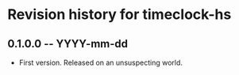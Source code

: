 # Revision history for timeclock-hs

## 0.1.0.0 -- YYYY-mm-dd

* First version. Released on an unsuspecting world.

